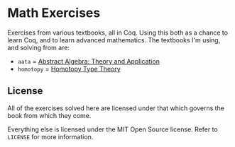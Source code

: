 # Math Exercises

Exercises from various textbooks, all in Coq. Using this both as a chance to
learn Coq, and to learn advanced mathematics. The textbooks I'm using, and
solving from are:

* `aata` = [Abstract Algebra: Theory and Application](http://abstract.ups.edu/)
* `homotopy` = [Homotopy Type Theory](https://homotopytypetheory.org/book/)

## License

All of the exercises solved here are licensed under that which governs the book
from which they come.

Everything else is licensed under the MIT Open Source license. Refer to
`LICENSE` for more information.

